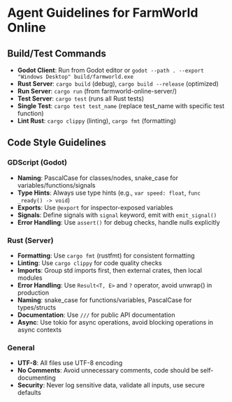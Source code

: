 # Agent Guidelines for FarmWorld Online

## Build/Test Commands
- **Godot Client**: Run from Godot editor or `godot --path . --export "Windows Desktop" build/farmworld.exe`
- **Rust Server**: `cargo build` (debug), `cargo build --release` (optimized)
- **Run Server**: `cargo run` (from farmworld-online-server/)
- **Test Server**: `cargo test` (runs all Rust tests)
- **Single Test**: `cargo test test_name` (replace test_name with specific test function)
- **Lint Rust**: `cargo clippy` (linting), `cargo fmt` (formatting)

## Code Style Guidelines

### GDScript (Godot)
- **Naming**: PascalCase for classes/nodes, snake_case for variables/functions/signals
- **Type Hints**: Always use type hints (e.g., `var speed: float`, `func _ready() -> void`)
- **Exports**: Use `@export` for inspector-exposed variables
- **Signals**: Define signals with `signal` keyword, emit with `emit_signal()`
- **Error Handling**: Use `assert()` for debug checks, handle nulls explicitly

### Rust (Server)
- **Formatting**: Use `cargo fmt` (rustfmt) for consistent formatting
- **Linting**: Use `cargo clippy` for code quality checks
- **Imports**: Group std imports first, then external crates, then local modules
- **Error Handling**: Use `Result<T, E>` and `?` operator, avoid unwrap() in production
- **Naming**: snake_case for functions/variables, PascalCase for types/structs
- **Documentation**: Use `///` for public API documentation
- **Async**: Use tokio for async operations, avoid blocking operations in async contexts

### General
- **UTF-8**: All files use UTF-8 encoding
- **No Comments**: Avoid unnecessary comments, code should be self-documenting
- **Security**: Never log sensitive data, validate all inputs, use secure defaults